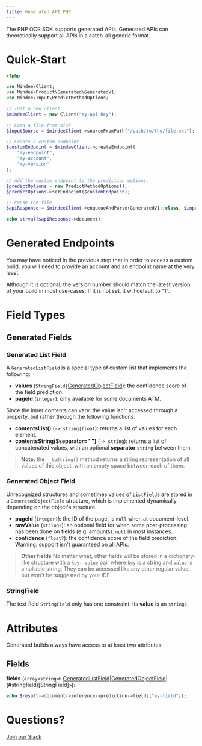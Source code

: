 ```yaml
---
title: Generated API PHP
---
```

The PHP OCR SDK supports generated APIs.
Generated APIs can theoretically support all APIs in a catch-all generic format.

# Quick-Start

```php
<?php

use Mindee\Client;
use Mindee\Product\Generated\GeneratedV1;
use Mindee\Input\PredictMethodOptions;

// Init a new client
$mindeeClient = new Client("my-api-key");

// Load a file from disk
$inputSource = $mindeeClient->sourceFromPath("/path/to/the/file.ext");

// Create a custom endpoint
$customEndpoint = $mindeeClient->createEndpoint(
    "my-endpoint",
    "my-account",
    "my-version"
);

// Add the custom endpoint to the prediction options.
$predictOptions = new PredictMethodOptions();
$predictOptions->setEndpoint($customEndpoint);

// Parse the file
$apiResponse = $mindeeClient->enqueueAndParse(GeneratedV1::class, $inputSource, $predictOptions);

echo strval($apiResponse->document);
```

# Generated Endpoints

You may have noticed in the previous step that in order to access a custom build, you will need to provide an account and an endpoint name at the very least.

Although it is optional, the version number should match the latest version of your build in most use-cases.
If it is not set, it will default to "1".

# Field Types

## Generated Fields

### Generated List Field

A `GeneratedListField` is a special type of custom list that implements the following:

- **values** (`StringField|`[GeneratedObjectField](#Generated-object-field)): the confidence score of the field prediction.
- **pageId** (`integer`): only available for some documents ATM.

Since the inner contents can vary, the value isn't accessed through a property, but rather through the following functions:

- **contentsList()** (`-> string|float`): returns a list of values for each element.
- **contentsString($separator=" ")** (`-> string`): returns a list of concatenated values, with an optional **separator** `string` between them.
> **Note:** the `__toString()` method returns a string representation of all values of this object, with an empty space between each of them.

### Generated Object Field

Unrecognized structures and sometimes values of `ListField`s are stored in a `GeneratedObjectField` structure, which is implemented dynamically depending on the object's structure.

- **pageId** (`integer?`): the ID of the page, is `null` when at document-level.
- **rawValue** (`string?`): an optional field for when some post-processing has been done on fields (e.g. amounts). `null` in most instances.
- **confidence** (`float?`): the confidence score of the field prediction. Warning: support isn't guaranteed on all APIs.


> **Other fields**:No matter what, other fields will be stored in a dictionary-like structure with a `key: value` pair where `key` is a string and `value` is a nullable string. They can be accessed like any other regular value, but won't be suggested by your IDE.


### StringField
The text field `StringField` only has one constraint: its **value** is an `string?`.


# Attributes

Generated builds always have access to at least two attributes:

## Fields

**fields** (`array<string`=> [GeneratedListField](#generated-list-field)|[GeneratedObjectField](#generated-object-field)|(#stringfield)[StringField]`>`):

```php
echo $result->document->inference->prediction->fields["my-field"]);
```

# Questions?

[Join our Slack](https://join.slack.com/t/mindee-community/shared_invite/zt-2d0ds7dtz-DPAF81ZqTy20chsYpQBW5g)
